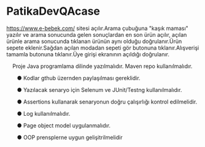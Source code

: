 # PatikaDevQAcase
https://www.e-bebek.com/ sitesi açılır.Arama çubuğuna "kaşık maması" yazılır ve arama sonucunda gelen sonuçlardan en son ürün açılır, açılan ürünle arama sonucunda tıklanan ürünün aynı olduğu doğrulanır.Ürün sepete eklenir.Sağdan açılan modadan sepeti gör butonuna tıklanır.Alışverişi tamamla butonuna tıklanır.Üye girişi ekranının açıldığı doğrulanır.

    Proje Java programlama dilinde yazılmalıdır. Maven repo kullanılmalıdır.

       ●  Kodlar gthub üzernden paylaşılması gereklidir. 

       ●  Yazılacak senaryo için Selenum ve JUnit/Testng kullanılmalıdır.

       ●  Assertions kullanarak senaryonun doğru çalışırlığı kontrol edilmelidir.

       ●  Log kullanılmalıdır.

       ●  Page object model uygulanmalıdır.

       ● OOP prensplerne uygun gelişitrilmelidir
